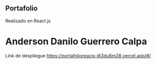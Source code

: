 
## Portafolio 

Realizado en React.js 

# Anderson Danilo Guerrero Calpa 

Link de despliegue https://portafolioreacjs-j63du6m28.vercel.app/#/
